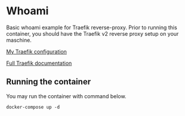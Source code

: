 # Whoami
Basic whoami example for Traefik reverse-proxy. Prior to running this container, you should have the Traefik v2 reverse proxy setup on your maschine.

[My Traefik configuration](https://github.com/VakeDomen/traefik_config)

[Full Traefik documentation](https://docs.traefik.io/v2.0/)
## Running the container
You may run the container with command below.
```
docker-compose up -d
```
